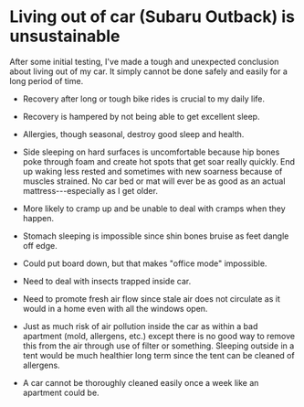 # Living out of car (Subaru Outback) is unsustainable

After some initial testing, I've made a tough and unexpected conclusion about living out of my car. It simply cannot be done safely and easily for a long period of time.

* Recovery after long or tough bike rides is crucial to my daily life.

* Recovery is hampered by not being able to get excellent sleep.

* Allergies, though seasonal, destroy good sleep and health.

* Side sleeping on hard surfaces is uncomfortable because hip bones poke through foam and create hot spots that get soar really quickly. End up waking less rested and sometimes with new soarness because of muscles strained. No car bed or mat will ever be as good as an actual mattress---especially as I get older.

* More likely to cramp up and be unable to deal with cramps when they happen.

* Stomach sleeping is impossible since shin bones bruise as feet dangle off edge.

* Could put board down, but that makes "office mode" impossible.

* Need to deal with insects trapped inside car.

* Need to promote fresh air flow since stale air does not circulate as it would in a home even with all the windows open.

* Just as much risk of air pollution inside the car as within a bad apartment (mold, allergens, etc.) except there is no good way to remove this from the air through use of filter or something. Sleeping outside in a tent would be much healthier long term since the tent can be cleaned of allergens.

* A car cannot be thoroughly cleaned easily once a week like an apartment could be.


